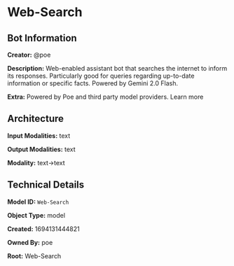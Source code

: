 # Web-Search

## Bot Information

**Creator:** @poe

**Description:** Web-enabled assistant bot that searches the internet to inform its responses. Particularly good for queries regarding up-to-date information or specific facts. Powered by Gemini 2.0 Flash.

**Extra:** Powered by Poe and third party model providers. Learn more


## Architecture

**Input Modalities:** text

**Output Modalities:** text

**Modality:** text->text


## Technical Details

**Model ID:** `Web-Search`

**Object Type:** model

**Created:** 1694131444821

**Owned By:** poe

**Root:** Web-Search
